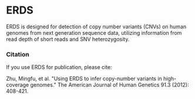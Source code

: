 # ERDS

ERDS is designed for detection of copy number variants (CNVs) on human genomes from next generation sequence data, utilizing information from read depth of short reads and SNV heterozygosity.

### Citation

If you use ERDS for publication, please cite:

Zhu, Mingfu, et al. "Using ERDS to infer copy-number variants in high-coverage genomes." The American Journal of Human Genetics 91.3 (2012): 408-421.
